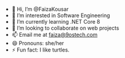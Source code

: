 - 👋 Hi, I’m @FaizaKousar
- 👀 I’m interested in Software Engineering
- 🌱 I’m currently learning .NET Core 8
- 💞️ I’m looking to collaborate on web projects
- 📫 Email me at faiza@9ostech.com
- 😄 Pronouns: she/her
- ⚡ Fun fact: I like turtles. 

